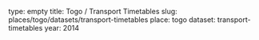 type: empty
title: Togo / Transport Timetables
slug: places/togo/datasets/transport-timetables
place: togo
dataset: transport-timetables
year: 2014
